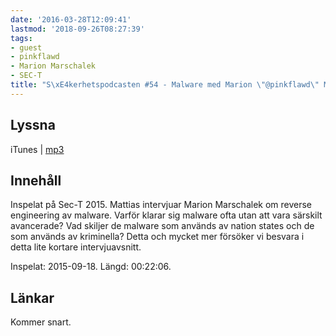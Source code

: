 ```yaml
---
date: '2016-03-28T12:09:41'
lastmod: '2018-09-26T08:27:39'
tags:
- guest
- pinkflawd
- Marion Marschalek
- SEC-T
title: "S\xE4kerhetspodcasten #54 - Malware med Marion \"@pinkflawd\" Marschalek"
---
```

## Lyssna

iTunes \| [mp3](http://traffic.libsyn.com/sakerhetspodcasten/0x08_Sec-T_Pinkflawd.mp3)

## Innehåll

Inspelat på Sec-T 2015. Mattias intervjuar Marion Marschalek om reverse engineering
av malware. Varför klarar sig malware ofta utan att vara särskilt avancerade? Vad
skiljer de malware som används av nation states och de som används av kriminella?
Detta och mycket mer försöker vi besvara i detta lite kortare intervjuavsnitt.

Inspelat: 2015-09-18. Längd: 00:22:06.

## Länkar

Kommer snart.

